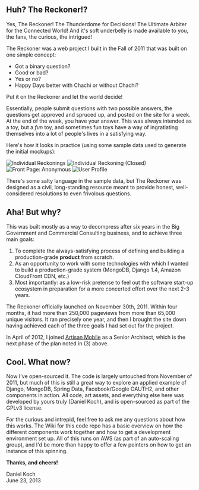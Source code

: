## Huh? The Reckoner!?

Yes, The Reckoner!  The Thunderdome for Decisions!  The Ultimate Arbiter for the Connected World!  And it's soft underbelly is made available to you, the fans, the curious, the intrigued!

The Reckoner was a web project I built in the Fall of 2011 that was built on one simple concept:

* Got a binary question?
* Good or bad?  
* Yes or no?  
* Happy Days better with Chachi or without Chachi?  

Put it on the Reckoner and let the world decide!
 
Essentially, people submit questions with two possible answers, the questions get approved and spruced up, and posted on the site for a week.  At the end of the week, you have your answer.  This was always intended as a toy, but a *fun* toy, and sometimes fun toys have a way of ingratiating themselves into a lot of people's lives in a satisfying way.

Here's how it looks in practice (using some sample data used to generate the initial mockups):

![Individual Reckonings](https://s3.amazonaws.com/Working_Dan_Files/Reckoner+Mockups/Individual+Reckoning.gif)
![Individual Reckoning (Closed)](https://s3.amazonaws.com/Working_Dan_Files/Reckoner+Mockups/Individual+Reckoning+(Closed).gif)
![Front Page: Anonymous](https://s3.amazonaws.com/Working_Dan_Files/Reckoner+Mockups/Front+Page+Logged+Out.gif)
![User Profile](https://s3.amazonaws.com/Working_Dan_Files/Reckoner+Mockups/Profile+Main+Page.gif)

There's some salty language in the sample data, but The Reckoner was designed as a civil, long-standing resource meant to provide honest, well-considered resolutions to even frivolous questions.

## Aha! But why?

This was built mostly as a way to decompress after six years in the Big Government and Commercial Consulting business, and to achieve three main goals:

1. To complete the always-satisfying process of defining and building a production-grade **product** from scratch.
2. As an opportunity to work with some technologies with which I wanted to build a production-grade system (MongoDB, Django 1.4, Amazon CloudFront CDN, etc.)
3. Most importantly: as a low-risk pretense to feel out the software start-up ecosystem in preparation for a more concerted effort over the next 2-3 years.
 
The Reckoner officially launched on November 30th, 2011.  Within four months, it had more than 250,000 pageviews from more than 65,000 unique visitors.  It ran precisely one year, and then I brought the site down having achieved each of the three goals I had set out for the project.

In April of 2012, I joined [Artisan Mobile](www.useartisan.com) as a Senior Architect, which is the next phase of the plan noted in (3) above.

## Cool.  What now?

Now I've open-sourced it.  The code is largely untouched from November of 2011, but much of this is still a great way to explore an applied example of Django, MongoDB, Spring Data, Facebook/Google OAUTH2, and other components in action.  All code, art assets, and everything else here was developed by yours truly (Daniel Koch), and is open-sourced as part of the GPLv3 license.

For the curious and intrepid, feel free to ask me any questions about how this works.  The Wiki for this code repo has a basic overview on how the different components work together and how to get a development environment set up.  All of this runs on AWS (as part of an auto-scaling group), and I'd be more than happy to offer a few pointers on how to get an instance of this spinning.

**Thanks, and cheers!**

Daniel Koch<br>
June 23, 2013
